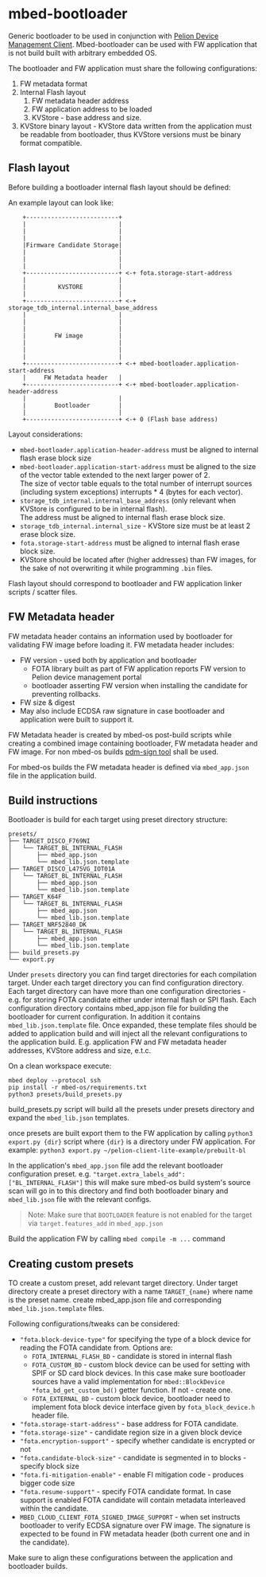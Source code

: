 # mbed-bootloader

Generic bootloader to be used in conjunction with [Pelion Device Management Client](https://github.com/ARMmbed/mbed-cloud-client).
Mbed-bootloader can be used with FW application that is not build built with arbitrary embedded OS.

The bootloader and FW application must share the following configurations:
1. FW metadata format
2. Internal Flash layout
   1. FW metadata header address
   2. FW application address to be loaded
   3. KVStore - base address and size.
3. KVStore binary layout - KVStore data written from the application must be readable from bootloader, thus KVStore versions must be binary format compatible.

## Flash layout
Before building a bootloader internal flash layout should be defined:

An example layout can look like:
```
    +--------------------------+
    |                          |
    |                          |
    |                          |
    |Firmware Candidate Storage|
    |                          |
    |                          |
    |                          |
    +--------------------------+ <-+ fota.storage-start-address
    |                          |
    |         KVSTORE          |
    |                          |
    +--------------------------+ <-+ storage_tdb_internal.internal_base_address
    |                          |
    |                          |
    |                          |
    |        FW image          |
    |                          |
    |                          |
    |                          |
    +--------------------------+ <-+ mbed-bootloader.application-start-address
    |     FW Metadata header   |
    +--------------------------+ <-+ mbed-bootloader.application-header-address
    |                          |
    |        Bootloader        |
    |                          |
    +--------------------------+ <-+ 0 (Flash base address)
```
Layout considerations:
- `mbed-bootloader.application-header-address` must be aligned to internal flash erase block size
- `mbed-bootloader.application-start-address` must be aligned to the size of the vector table extended to the next larger power of 2.  
  The size of vector table equals to the total number of interrupt sources (including system exceptions) interrupts * 4 (bytes for each vector).
- `storage_tdb_internal.internal_base_address` (only relevant when KVStore is configured to be in internal flash).  
  The address must be aligned to internal flash erase block size.
- `storage_tdb_internal.internal_size` - KVStore size must be at least 2 erase block size.
- `fota.storage-start-address` must be aligned to internal flash erase block size.
- KVStore should be located after (higher addresses) than FW images, for the sake of not overwriting it while programming `.bin` files.

Flash layout should correspond to bootloader and FW application linker scripts / scatter files.

## FW Metadata header

FW metadata header contains an information used by bootloader for validating FW image before loading it.
FW metadata header includes:
- FW version - used both by application and bootloader
  - FOTA library built as part of FW application reports FW version to Pelion device management portal
  - bootloader asserting FW version when installing the candidate for preventing rollbacks.
- FW size & digest
- May also include ECDSA raw signature in case bootloader and application were built to support it.

FW Metadata header is created by mbed-os post-build scripts while creating a combined image containing bootloader, FW metadata header and FW image.
For non mbed-os builds [pdm-sign tool][1] shall be used.

For mbed-os builds the FW metadata header is defined via `mbed_app.json` file in the application build.

## Build instructions

Bootloader is build for each target using preset directory structure:
```
presets/
├── TARGET_DISCO_F769NI
│   └── TARGET_BL_INTERNAL_FLASH
│       ├── mbed_app.json
│       └── mbed_lib.json.template
├── TARGET_DISCO_L475VG_IOT01A
│   └── TARGET_BL_INTERNAL_FLASH
│       ├── mbed_app.json
│       └── mbed_lib.json.template
├── TARGET_K64F
│   └── TARGET_BL_INTERNAL_FLASH
│       ├── mbed_app.json
│       └── mbed_lib.json.template
├── TARGET_NRF52840_DK
│   └── TARGET_BL_INTERNAL_FLASH
│       ├── mbed_app.json
│       └── mbed_lib.json.template
├── build_presets.py
└── export.py
```
Under `presets` directory you can find target directories for each compilation target. Under each target directory you can find configuration directory.
Each target directory can have more than one configuration directories - e.g. for storing FOTA candidate either under internal flash or SPI flash.
Each configuration directory contains mbed_app.json file for building the bootloader for current configuration. In addition it contains `mbed_lib.json.template` file.
Once expanded, these template files should be added to application build and will inject all the relevant configurations to the application build. E.g. application FW and FW metadata header addresses, KVStore address and size, e.t.c.

On a clean workspace execute:
```
mbed deploy --protocol ssh
pip install -r mbed-os/requirements.txt
python3 presets/build_presets.py
```
build_presets.py script will build all the presets under presets directory and expand the `mbed_lib.json` templates.


once presets are built export them to the FW application by calling `python3 export.py {dir}` script where `{dir}` is a directory under FW application.
For example: `python3 export.py ~/pelion-client-lite-example/prebuilt-bl`

In the application's `mbed_app.json` file add the relevant bootloader configuration preset. e.g. `"target.extra_labels_add": ["BL_INTERNAL_FLASH"]` this will make sure mbed-os build system's source scan will go in to this directory and find both bootloader binary and `mbed_lib.json` file with the relevant configs.

> Note: Make sure that `BOOTLOADER` feature is not enabled for the target via `target.features_add` in `mbed_app.json`

Build the application FW by calling `mbed compile -m ...` command


## Creating custom presets

TO create a custom preset, add relevant target directory. Under target directory create a preset directory with a name `TARGET_{name}` where name is the preset name.
create mbed_app.json file and corresponding `mbed_lib.json.template` files.

Following configurations/tweaks can be considered:
- `"fota.block-device-type"` for specifying the type of a block device for reading the FOTA candidate from. Options are:
  - `FOTA_INTERNAL_FLASH_BD` - candidate is stored in internal flash
  - `FOTA_CUSTOM_BD` - custom block device can be used for setting with SPIF or SD card block devices. In this case make sure bootloader sources have a valid implementation for `mbed::BlockDevice *fota_bd_get_custom_bd()` getter function. If not - create one.
  - `FOTA_EXTERNAL_BD` - custom block device, bootloader need to implement fota block device interface given by `fota_block_device.h` header file.
- `"fota.storage-start-address"` - base address for FOTA candidate.
- `"fota.storage-size"` - candidate region size in a given block device
- `"fota.encryption-support"` - specify whether candidate is encrypted or not
- `"fota.candidate-block-size"` - candidate is segmented in to blocks - specify block size
- `"fota.fi-mitigation-enable"` - enable FI mitigation code - produces bigger code size
- `"fota.resume-support"` - specify FOTA candidate format. In case support is enabled FOTA candidate will contain metadata interleaved within the candidate.
- `MBED_CLOUD_CLIENT_FOTA_SIGNED_IMAGE_SUPPORT` - when set instructs bootloader to verify ECDSA signature over FW image. The signature is expected to be found in FW metadata header (both current one and in the candidate).

Make sure to align these configurations between the application and bootloader builds.

[1]: TODO:some-tool-must-be-available-if-not-create-one 